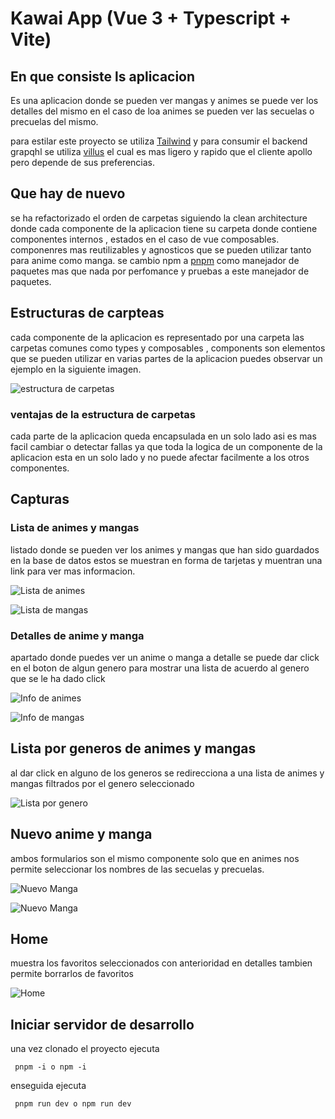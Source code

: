 # Kawai App (Vue 3 + Typescript + Vite)

## En que consiste ls aplicacion
Es una aplicacion donde se pueden ver mangas y animes  se puede ver los detalles del mismo en el caso
de loa animes se pueden ver las secuelas o precuelas del mismo.

para estilar este proyecto se utiliza [Tailwind](https://tailwindcss.com/) y para consumir el backend grapqhl se utiliza [villus](https://villus.logaretm.com/) el cual es mas ligero y rapido que el cliente apollo pero depende de sus preferencias.

## Que hay de nuevo
se ha refactorizado el orden de carpetas siguiendo la clean architecture donde cada componente de la aplicacion tiene su carpeta donde contiene componentes internos , estados en el caso de vue composables.
componenres mas reutilizables y agnosticos que se pueden utilizar tanto para anime como manga. se cambio  npm a [pnpm](https://pnpm.io/es/) como manejador de paquetes mas que nada por perfomance y pruebas a este manejador de paquetes.

## Estructuras de carpteas 
cada componente de la aplicacion es representado por una carpeta las carpetas comunes como types y composables , components son  elementos que se pueden utilizar en varias partes de la aplicacion puedes observar un ejemplo en la siguiente imagen.

![estructura de carpetas](assets/estructura.PNG)


### ventajas de la estructura de carpetas
cada parte de la aplicacion queda encapsulada en un solo lado asi es mas facil cambiar o detectar fallas ya que toda la logica de un componente de la aplicacion esta en un solo lado y no puede afectar facilmente a los otros componentes.

## Capturas

### Lista de animes y mangas

listado donde se pueden ver los animes y mangas que han sido guardados en la base de datos estos se muestran en forma de tarjetas y muentran una link para ver mas informacion.

![Lista de animes](assets/animes.PNG)

![Lista de mangas](assets/mangas.PNG)

### Detalles de anime y manga

apartado donde puedes ver un anime o manga a detalle se puede dar click en el boton de algun genero para mostrar una lista de acuerdo al genero que se le ha dado click

![Info de animes](assets/anime_info.PNG)

![Info de mangas](assets/manga_info.PNG)

## Lista por generos de animes y mangas 
al dar click en alguno de los generos se redirecciona a una lista de animes y mangas filtrados por el genero seleccionado 

![Lista por genero](assets/busqueda_genre.PNG)


## Nuevo anime y manga
ambos formularios son el mismo componente solo que en animes nos permite seleccionar los nombres de las secuelas y precuelas.

![Nuevo Manga](assets/nuevo_manga.png)

![Nuevo Manga](assets/nuevo_manga.png)


## Home 
muestra los favoritos seleccionados con anterioridad en detalles tambien permite borrarlos de favoritos

![Home](assets/home.png)


## Iniciar servidor de desarrollo 
una vez clonado el proyecto ejecuta 

``` node 
 pnpm -i o npm -i
 ```

enseguida ejecuta 

``` node 
 pnpm run dev o npm run dev
 ``` 


